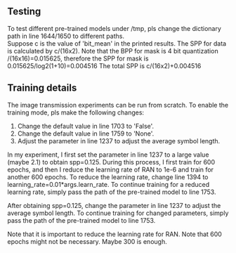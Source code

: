 ## Testing 
To test different pre-trained models under /tmp, pls change the dictionary path in line 1644/1650 to different paths.
<br>
Suppose c is the value of 'bit_mean' in the printed results. The SPP for data is calculated by c/(16x2).
Note that the BPP for mask is 4 bit quantization /(16x16)=0.015625, therefore the SPP for mask is 0.015625/log2(1+10)=0.004516
The total SPP is c/(16x2)+0.004516

## Training details
The image transmission experiments can be run from scratch. To enable the training mode, pls make the following changes:
1. Change the default value in line 1703 to 'False'.
2. Change the default value in line 1759 to 'None'.
3. Adjust the parameter in line 1237 to adjust the average symbol length.

In my experiment, I first set the parameter in line 1237 to a large value (maybe 2.1) to obtain spp=0.125. 
During this process, I first train for 600 epochs, and then I reduce the learning rate of RAN to 1e-6 and train for another 600 epochs. To reduce the learning rate, change line 1394 to learning_rate=0.01*args.learn_rate. 
To continue training for a reduced learning rate, simply pass the path of the pre-trained model to line 1753.

After obtaining spp=0.125, change the parameter in line 1237 to adjust the average symbol length. To continue training for changed parameters, simply pass the path of the pre-trained model to line 1753. 

Note that it is important to reduce the learning rate for RAN. 
Note that 600 epochs might not be necessary. Maybe 300 is enough.

